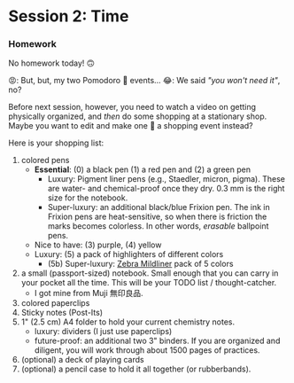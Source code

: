 # Session 2: Time

<puzzle-Y1W1-GoogleCalendar />
<puzzle-Y1W1-PomodoroMethod />
<puzzle-Y1W1-UnitConversion />
<puzzle-Y1W1-SIUnitsScientificNotation />
<puzzle-Y1W1-GoogleSheetsFormula />

### Homework

No homework today! 🙃

😡: But, but, my two Pomodoro 🍅 events...
😂: We said *"you won't need it"*, no?

Before next session, however, you need to watch a video on getting physically organized, and *then* do some shopping at a stationary shop.  Maybe you want to edit and make one 🍅 a shopping event instead?

<Vimeo vid='288282144' name="StephanieAudreyStudySkills" />

Here is your shopping list:

1. colored pens
   * **Essential**: (0) a black pen (1) a red pen and (2) a green pen
     * Luxury: Pigment liner pens (e.g., Staedler, micron, pigma).  These are water- and chemical-proof once they dry.  0.3 mm is the right size for the notebook.
     * Super-luxury: an additional black/blue Frixion pen.  The ink in Frixion pens are heat-sensitive, so when there is friction the marks becomes colorless.  In other words, *erasable* ballpoint pens.
   * Nice to have: (3) purple, (4) yellow
   * Luxury: (5) a pack of highlighters of different colors
     * (5b) Super-luxury: [Zebra Mildliner](https://www.zebrapen.com/product/mildliner/) pack of 5 colors
2. a small (passport-sized) notebook.  Small enough that you can carry in your pocket all the time.  This will be your TODO list / thought-catcher.
   * I got mine from Muji 無印良品.
3. colored paperclips
4. Sticky notes (Post-Its)
5. 1" (2.5 cm) A4 folder to hold your current chemistry notes.
   * luxury: dividers (I just use paperclips)
   * future-proof: an additional two 3" binders.  If you are organized and diligent, you will work through about 1500 pages of practices.
6. (optional) a deck of playing cards
7. (optional) a pencil case to hold it all together (or rubberbands).